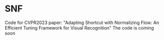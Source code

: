 # SNF
Code for CVPR2023 paper: "Adapting Shortcut with Normalizing Flow: An Efficient Tuning Framework for Visual Recognition"
The code is coming soon
